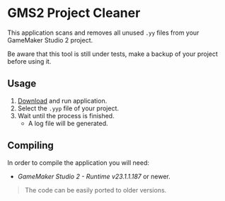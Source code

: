 # GMS2 Project Cleaner

This application scans and removes all unused ``.yy`` files from your GameMaker Studio 2 project.

Be aware that this tool is still under tests, make a backup of your project before using it.

## Usage

1. [Download](https://github.com/ninstar/GMS2-Project-Cleaner/releases) and run application.
2. Select the ``.yyp`` file of your project.
3. Wait until the process is finished.
	+ A log file will be generated.

## Compiling

In order to compile the application you will need:

- *GameMaker Studio 2 - Runtime v23.1.1.187* or newer.
> The code can be easily ported to older versions.